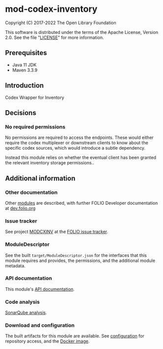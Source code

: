 # mod-codex-inventory

Copyright (C) 2017-2022 The Open Library Foundation

This software is distributed under the terms of the Apache License,
Version 2.0. See the file "[LICENSE](LICENSE)" for more information.

## Prerequisites

* Java 11 JDK
* Maven 3.3.9

## Introduction

Codex Wrapper for Inventory

## Decisions

### No required permissions

No permissions are required to access the endpoints. These would either require the codex multiplexer or downstream clients to know about the specific codex sources, which would introduce a subtle dependency.

Instead this module relies on whether the eventual client has been granted the relevant inventory storage permissions..

## Additional information

### Other documentation

Other [modules](https://dev.folio.org/source-code/#server-side) are described,
with further FOLIO Developer documentation at [dev.folio.org](https://dev.folio.org/)

### Issue tracker

See project [MODCXINV](https://issues.folio.org/browse/MODCXINV)
at the [FOLIO issue tracker](https://dev.folio.org/guidelines/issue-tracker).

### ModuleDescriptor

See the built `target/ModuleDescriptor.json` for the interfaces that this module
requires and provides, the permissions, and the additional module metadata.

### API documentation

This module's [API documentation](https://dev.folio.org/reference/api/#mod-codex-inventory).

### Code analysis

[SonarQube analysis](https://sonarcloud.io/dashboard?id=org.folio%3Amod-codex-inventory).

### Download and configuration

The built artifacts for this module are available.
See [configuration](https://dev.folio.org/download/artifacts) for repository access,
and the [Docker image](https://hub.docker.com/r/folioorg/mod-codex-inventory/).


